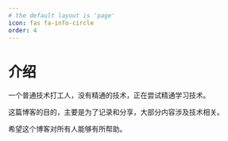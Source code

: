 ```yaml
---
# the default layout is 'page'
icon: fas fa-info-circle
order: 4
---
```


# 介绍

一个普通技术打工人，没有精通的技术，正在尝试精通学习技术。

这篇博客的目的，主要是为了记录和分享，大部分内容涉及技术相关。

希望这个博客对所有人能够有所帮助。
